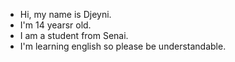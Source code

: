 - Hi, my name is Djeyni. 
- I'm 14 yearsr old.
- I am a student from Senai. 
- I'm learning english so please be understandable.







